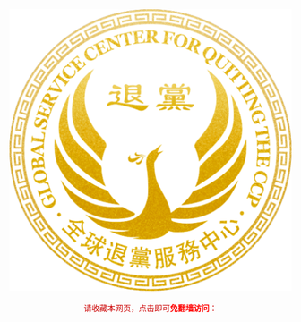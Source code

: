 <div style="width:100%;"><a href="https://td513.site/"><img src="https://github.com/JohnChen201502/TD/blob/main/td-logo.png?raw=true"/></a></div>
</br>
<div style="width:100%;text-align:center;"><span  style="color:#CC0000;">请收藏本网页，点击即可<b><span style="color:red;">免翻墙访问</span></b>：</span></div>

